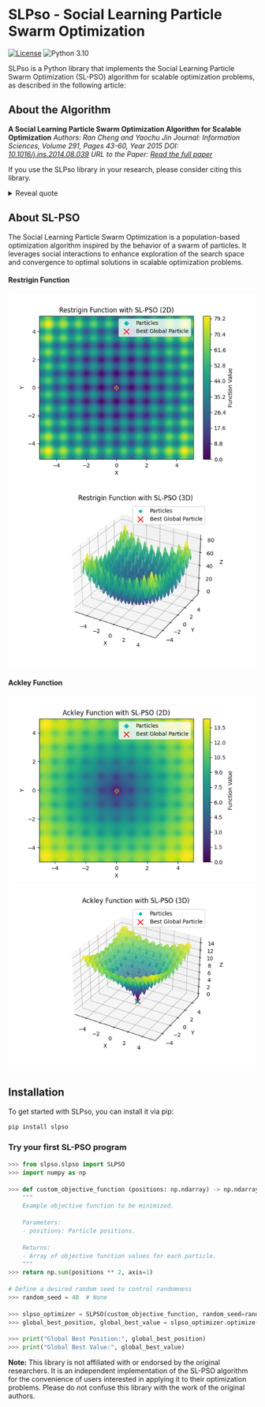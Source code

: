 # SLPso - Social Learning Particle Swarm Optimization

[![License](https://img.shields.io/badge/license-MIT-blue.svg)](https://opensource.org/licenses/MIT)
![Python 3.10](https://img.shields.io/badge/Python-3.10-blue)



SLPso is a Python library that implements the Social Learning Particle Swarm Optimization (SL-PSO) algorithm for scalable optimization problems, as described in the following article:

## About the Algorithm

**A Social Learning Particle Swarm Optimization Algorithm for Scalable Optimization**
*Authors: Ran Cheng and Yaochu Jin*
*Journal: Information Sciences, Volume 291, Pages 43-60, Year 2015*
*DOI: [10.1016/j.ins.2014.08.039](https://doi.org/10.1016/j.ins.2014.08.039)*
*URL to the Paper: [Read the full paper](https://www.sciencedirect.com/science/article/pii/S0020025514008366)*

If you use the SLPso library in your research, please consider citing this library.

<details>
<summary>Reveal quote</summary>

**SLPso - Social Learning Particle Swarm Optimization** [Software]. (2023).  Available at: [https://github.com/vsg-root/slpso](https://github.com/vsg-root/slpso).

</details>



## About SL-PSO

The Social Learning Particle Swarm Optimization is a population-based optimization algorithm inspired by the behavior of a swarm of particles. It leverages social interactions to enhance exploration of the search space and convergence to optimal solutions in scalable optimization problems.

#### **Restrigin** Function
![Texto Alternativo](assets/restrigin_2d_plot.png)
![Texto Alternativo](assets/restrigin_3d_plot.png)
#### **Ackley** Function
![Texto Alternativo](assets/ackley_2d_plot.png)
![Texto Alternativo](assets/ackley_3d_plot.png)
## Installation

To get started with SLPso, you can install it via pip:

```bash
pip install slpso
```
### Try your first SL-PSO program

```python
>>> from slpso.slpso import SLPSO
>>> import numpy as np

>>> def custom_objective_function (positions: np.ndarray) -> np.ndarray: # Fitness Function 
    """
    Example objective function to be minimized.

    Parameters:
    - positions: Particle positions.

    Returns:
    - Array of objective function values for each particle.
    """
>>> return np.sum(positions ** 2, axis=1)

# Define a desired random seed to control randomness
>>> random_seed = 40  # None

>>> slpso_optimizer = SLPSO(custom_objective_function, random_seed=random_seed)
>>> global_best_position, global_best_value = slpso_optimizer.optimize()

>>> print("Global Best Position:", global_best_position)
>>> print("Global Best Value:", global_best_value)
```


**Note:** This library is not affiliated with or endorsed by the original researchers. It is an independent implementation of the SL-PSO algorithm for the convenience of users interested in applying it to their optimization problems. Please do not confuse this library with the work of the original authors.
